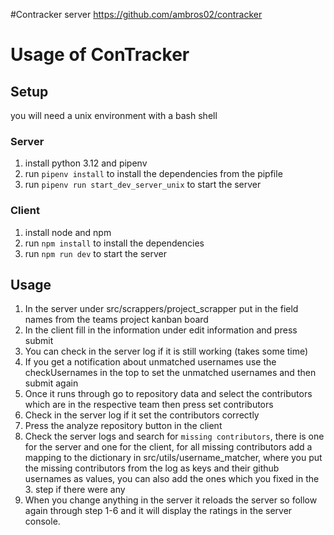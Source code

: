 #Contracker server
https://github.com/ambros02/contracker

# Usage of ConTracker

## Setup

you will need a unix environment with a bash shell

### Server
1. install python 3.12 and pipenv
2. run `pipenv install` to install the dependencies from the pipfile
3. run `pipenv run start_dev_server_unix` to start the server

### Client
1. install node and npm
2. run `npm install` to install the dependencies
3. run `npm run dev` to start the server


## Usage
1. In the server under src/scrappers/project_scrapper put in the field names from the teams project kanban board
2. In the client fill in the information under edit information and press submit
3. You can check in the server log if it is still working (takes some time)
4. If you get a notification about unmatched usernames use the checkUsernames in the top to set the unmatched usernames and then submit again
5. Once it runs through go to repository data and select the contributors which are in the respective team then press set contributors
6. Check in the server log if it set the contributors correctly
7. Press the analyze repository button in the client
8. Check the server logs and search for `missing contributors`, there is one for the server and one for the client, for all missing contributors add a mapping to the dictionary in src/utils/username_matcher, where you put the missing contributors from the log as keys and their github usernames as values, you can also add the ones which you fixed in the 3. step if there were any
9. When you change anything in the server it reloads the server so follow again through step 1-6 and it will display the ratings in the server console.
